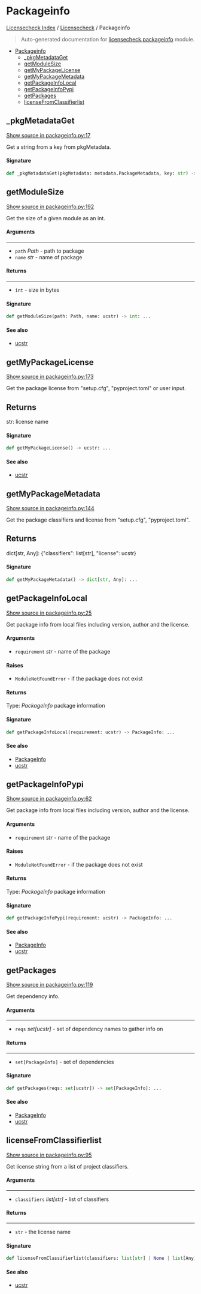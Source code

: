 # Packageinfo

[Licensecheck Index](../README.md#licensecheck-index) / [Licensecheck](./index.md#licensecheck) / Packageinfo

> Auto-generated documentation for [licensecheck.packageinfo](../../../licensecheck/packageinfo.py) module.

- [Packageinfo](#packageinfo)
  - [_pkgMetadataGet](#_pkgmetadataget)
  - [getModuleSize](#getmodulesize)
  - [getMyPackageLicense](#getmypackagelicense)
  - [getMyPackageMetadata](#getmypackagemetadata)
  - [getPackageInfoLocal](#getpackageinfolocal)
  - [getPackageInfoPypi](#getpackageinfopypi)
  - [getPackages](#getpackages)
  - [licenseFromClassifierlist](#licensefromclassifierlist)

## _pkgMetadataGet

[Show source in packageinfo.py:17](../../../licensecheck/packageinfo.py#L17)

Get a string from a key from pkgMetadata.

#### Signature

```python
def _pkgMetadataGet(pkgMetadata: metadata.PackageMetadata, key: str) -> str: ...
```



## getModuleSize

[Show source in packageinfo.py:192](../../../licensecheck/packageinfo.py#L192)

Get the size of a given module as an int.

#### Arguments

----
 - `path` *Path* - path to package
 - `name` *str* - name of package

#### Returns

-------
 - `int` - size in bytes

#### Signature

```python
def getModuleSize(path: Path, name: ucstr) -> int: ...
```

#### See also

- [ucstr](./types.md#ucstr)



## getMyPackageLicense

[Show source in packageinfo.py:173](../../../licensecheck/packageinfo.py#L173)

Get the package license from "setup.cfg", "pyproject.toml" or user input.

Returns
-------
 str: license name

#### Signature

```python
def getMyPackageLicense() -> ucstr: ...
```

#### See also

- [ucstr](./types.md#ucstr)



## getMyPackageMetadata

[Show source in packageinfo.py:144](../../../licensecheck/packageinfo.py#L144)

Get the package classifiers and license from "setup.cfg", "pyproject.toml".

Returns
-------
 dict[str, Any]: {"classifiers": list[str], "license": ucstr}

#### Signature

```python
def getMyPackageMetadata() -> dict[str, Any]: ...
```



## getPackageInfoLocal

[Show source in packageinfo.py:25](../../../licensecheck/packageinfo.py#L25)

Get package info from local files including version, author
and	the license.

#### Arguments

- `requirement` *str* - name of the package

#### Raises

- `ModuleNotFoundError` -  if the package does not exist

#### Returns

Type: *PackageInfo*
package information

#### Signature

```python
def getPackageInfoLocal(requirement: ucstr) -> PackageInfo: ...
```

#### See also

- [PackageInfo](./types.md#packageinfo)
- [ucstr](./types.md#ucstr)



## getPackageInfoPypi

[Show source in packageinfo.py:62](../../../licensecheck/packageinfo.py#L62)

Get package info from local files including version, author
and	the license.

#### Arguments

- `requirement` *str* - name of the package

#### Raises

- `ModuleNotFoundError` -  if the package does not exist

#### Returns

Type: *PackageInfo*
package information

#### Signature

```python
def getPackageInfoPypi(requirement: ucstr) -> PackageInfo: ...
```

#### See also

- [PackageInfo](./types.md#packageinfo)
- [ucstr](./types.md#ucstr)



## getPackages

[Show source in packageinfo.py:119](../../../licensecheck/packageinfo.py#L119)

Get dependency info.

#### Arguments

----
 - `reqs` *set[ucstr]* - set of dependency names to gather info on

#### Returns

-------
 - `set[PackageInfo]` - set of dependencies

#### Signature

```python
def getPackages(reqs: set[ucstr]) -> set[PackageInfo]: ...
```

#### See also

- [PackageInfo](./types.md#packageinfo)
- [ucstr](./types.md#ucstr)



## licenseFromClassifierlist

[Show source in packageinfo.py:95](../../../licensecheck/packageinfo.py#L95)

Get license string from a list of project classifiers.

#### Arguments

----
 - `classifiers` *list[str]* - list of classifiers

#### Returns

-------
 - `str` - the license name

#### Signature

```python
def licenseFromClassifierlist(classifiers: list[str] | None | list[Any]) -> ucstr: ...
```

#### See also

- [ucstr](./types.md#ucstr)